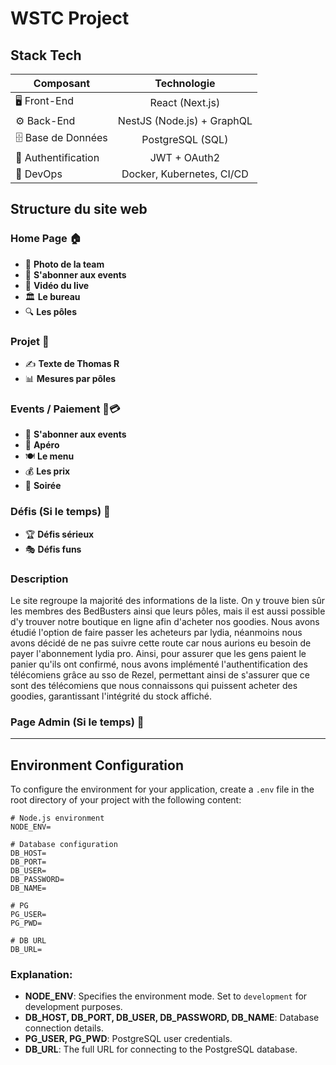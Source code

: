 # WSTC Project

## Stack Tech

| Composant           |            Technologie             |
|---------------------|:----------------------------------:|
| 🖥 Front-End        |          React (Next.js)           |
| ⚙️ Back-End         |    NestJS (Node.js) + GraphQL      |
| 🗄 Base de Données  | PostgreSQL (SQL) |
| 🔐 Authentification |          JWT + OAuth2              |
| 🚀 DevOps           |     Docker, Kubernetes, CI/CD      |

## Structure du site web

### Home Page 🏠
- 📸 **Photo de la team**
- 📅 **S'abonner aux events**
- 🎥 **Vidéo du live**
- 🏛️ **Le bureau**
- 🔍 **Les pôles**

### Projet 🚀
- ✍️ **Texte de Thomas R**
- 📊 **Mesures par pôles**

### Events / Paiement 🎉💳
- 📅 **S'abonner aux events**
- 🍻 **Apéro**
- 🍽️ **Le menu**
- 💰 **Les prix**
- 🌙 **Soirée**

### Défis (Si le temps) 🎯
- 🏆 **Défis sérieux**
- 🎭 **Défis funs**

### Description
Le site regroupe la majorité des informations de la liste. On y trouve bien sûr les membres des BedBusters ainsi que leurs pôles, mais il est aussi possible d'y trouver notre boutique en ligne afin d'acheter nos goodies.
Nous avons étudié l'option de faire passer les acheteurs par lydia, néanmoins nous avons décidé de ne pas suivre cette route car nous aurions eu besoin de payer l'abonnement lydia pro.
Ainsi, pour assurer que les gens paient le panier qu'ils ont confirmé, nous avons implémenté l'authentification des télécomiens grâce au sso de Rezel, permettant ainsi de s'assurer que ce sont des télécomiens que nous connaissons qui puissent acheter des goodies, garantissant l'intégrité du stock affiché.



### Page Admin (Si le temps) 🔧

---

## Environment Configuration

To configure the environment for your application, create a `.env` file in the root directory of your project with the following content:

```env
# Node.js environment
NODE_ENV=

# Database configuration
DB_HOST=
DB_PORT=
DB_USER=
DB_PASSWORD=
DB_NAME=

# PG
PG_USER=
PG_PWD=

# DB URL
DB_URL=
```

### Explanation:

- **NODE_ENV**: Specifies the environment mode. Set to `development` for development purposes.
- **DB_HOST, DB_PORT, DB_USER, DB_PASSWORD, DB_NAME**: Database connection details.
- **PG_USER, PG_PWD**: PostgreSQL user credentials.
- **DB_URL**: The full URL for connecting to the PostgreSQL database.


